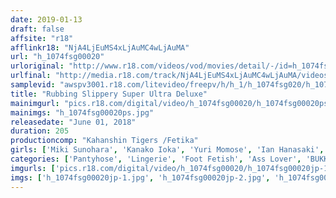 ```yaml
---
date: 2019-01-13
draft: false
affsite: "r18"
afflinkr18: "NjA4LjEuMS4xLjAuMC4wLjAuMA"
url: "h_1074fsg00020"
urloriginal: "http://www.r18.com/videos/vod/movies/detail/-/id=h_1074fsg00020"
urlfinal: "http://media.r18.com/track/NjA4LjEuMS4xLjAuMC4wLjAuMA/videos/vod/movies/detail/-/id=h_1074fsg00020"
samplevid: "awspv3001.r18.com/litevideo/freepv/h/h_1/h_1074fsg020/h_1074fsg020_dmb_w.mp4"
title: "Rubbing Slippery Super Ultra Deluxe"
mainimgurl: "pics.r18.com/digital/video/h_1074fsg00020/h_1074fsg00020ps.jpg"
mainimgs: "h_1074fsg00020ps.jpg"
releasedate: "June 01, 2018"
duration: 205
productioncomp: "Kahanshin Tigers /Fetika"
girls: ['Miki Sunohara', 'Kanako Ioka', 'Yuri Momose', 'Ian Hanasaki', 'Ria Kashii', 'Kanon Kimiiro', 'Makiko Ichinose', 'Erena Saejima', 'Ryo Minami']
categories: ['Pantyhose', 'Lingerie', 'Foot Fetish', 'Ass Lover', 'BUKKAKE', 'Hi-Def']
imgurls: ['pics.r18.com/digital/video/h_1074fsg00020/h_1074fsg00020jp-1.jpg', 'pics.r18.com/digital/video/h_1074fsg00020/h_1074fsg00020jp-2.jpg', 'pics.r18.com/digital/video/h_1074fsg00020/h_1074fsg00020jp-3.jpg', 'pics.r18.com/digital/video/h_1074fsg00020/h_1074fsg00020jp-4.jpg', 'pics.r18.com/digital/video/h_1074fsg00020/h_1074fsg00020jp-5.jpg', 'pics.r18.com/digital/video/h_1074fsg00020/h_1074fsg00020jp-6.jpg', 'pics.r18.com/digital/video/h_1074fsg00020/h_1074fsg00020jp-7.jpg', 'pics.r18.com/digital/video/h_1074fsg00020/h_1074fsg00020jp-8.jpg', 'pics.r18.com/digital/video/h_1074fsg00020/h_1074fsg00020jp-9.jpg', 'pics.r18.com/digital/video/h_1074fsg00020/h_1074fsg00020jp-10.jpg', 'pics.r18.com/digital/video/h_1074fsg00020/h_1074fsg00020jp-11.jpg', 'pics.r18.com/digital/video/h_1074fsg00020/h_1074fsg00020jp-12.jpg', 'pics.r18.com/digital/video/h_1074fsg00020/h_1074fsg00020jp-13.jpg', 'pics.r18.com/digital/video/h_1074fsg00020/h_1074fsg00020jp-14.jpg', 'pics.r18.com/digital/video/h_1074fsg00020/h_1074fsg00020jp-15.jpg', 'pics.r18.com/digital/video/h_1074fsg00020/h_1074fsg00020jp-16.jpg', 'pics.r18.com/digital/video/h_1074fsg00020/h_1074fsg00020jp-17.jpg', 'pics.r18.com/digital/video/h_1074fsg00020/h_1074fsg00020jp-18.jpg', 'pics.r18.com/digital/video/h_1074fsg00020/h_1074fsg00020jp-19.jpg', 'pics.r18.com/digital/video/h_1074fsg00020/h_1074fsg00020jp-20.jpg']
imgs: ['h_1074fsg00020jp-1.jpg', 'h_1074fsg00020jp-2.jpg', 'h_1074fsg00020jp-3.jpg', 'h_1074fsg00020jp-4.jpg', 'h_1074fsg00020jp-5.jpg', 'h_1074fsg00020jp-6.jpg', 'h_1074fsg00020jp-7.jpg', 'h_1074fsg00020jp-8.jpg', 'h_1074fsg00020jp-9.jpg', 'h_1074fsg00020jp-10.jpg', 'h_1074fsg00020jp-11.jpg', 'h_1074fsg00020jp-12.jpg', 'h_1074fsg00020jp-13.jpg', 'h_1074fsg00020jp-14.jpg', 'h_1074fsg00020jp-15.jpg', 'h_1074fsg00020jp-16.jpg', 'h_1074fsg00020jp-17.jpg', 'h_1074fsg00020jp-18.jpg', 'h_1074fsg00020jp-19.jpg', 'h_1074fsg00020jp-20.jpg']
---
```

